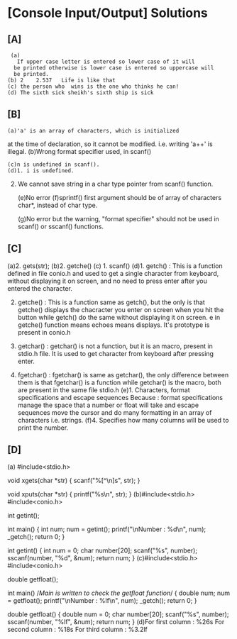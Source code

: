 # [Console Input/Output] Solutions

## [A]

     (a)
       If upper case letter is entered so lower case of it will 
      be printed otherwise is lower case is entered so uppercase will 
      be printed.
    (b) 2    2.537   Life is like that
    (c) the person who  wins is the one who thinks he can!
    (d) The sixth sick sheikh's sixth ship is sick

## [B]
    
    (a)'a' is an array of characters, which is initialized
at the time of declaration, so it cannot be modified.
i.e. writing 'a++' is illegal.
    (b)Wrong format specifier used, in scanf()

    (c)n is undefined in scanf().
    (d)1. i is undefined.
2. We cannot save string in a char type pointer 
from scanf() function.

    (e)No error
    (f)sprintf() first argument should be of array of characters char*,
instead of char type. 

    (g)No error but the warning, "format specifier" should
not be used in scanf() or sscanf() functions.

## [C]

  (a)2. gets(str);
  (b)2. getche()
  (c) 1. scanf()
  (d)1. getch() : This is a function defined in file conio.h
and used to get a single character from keyboard, without 
displaying it on screen, and no need to press enter after 
you entered the character.

2. getche() : This is a function same as getch(), but the only 
is that getche() displays the chacracter you enter on screen
when you hit the button while getch() do the same without displaying
it on screen. e in getche() function means echoes means displays.
It's prototype is present in conio.h


3. getchar() : getchar() is not a function, but it is an macro,
present in stdio.h file. It is used to get character from keyboard 
after pressing enter.

4. fgetchar() : fgetchar() is same as getchar(), the only difference 
between them is that fgetchar() is a function while getchar() is the 
macro, both are present in the same file stdio.h
  (e)1. Characters, format specifications and escape sequences
Because : format specifications manage the space that a number 
or float will take and escape sequences move the cursor and do 
many formatting in an array of characters i.e. strings.
  (f)4. Specifies how many columns will be used to print the
number.

## [D]

  (a) #include<stdio.h>

void xgets(char *str)
{
	scanf("%[^\n]s", str);
}

void xputs(char *str)
{
	printf("%s\n", str);
}
  (b)#include<stdio.h>
#include<conio.h>

int getint();

int main()
{
	int num;
	num = getint();
	printf("\nNumber : %d\n", num);
	_getch();
	return 0;
}

int getint()
{
	int num = 0;
	char number[20];
	scanf("%s", number);
	sscanf(number, "%d", &num);
	return num;
}
  (c)#include<stdio.h>
#include<conio.h>

double getfloat();

int main() /*Main is written to check the getfloat function*/
{
	double num;
	num = getfloat();
	printf("\nNumber : %lf\n", num);
	_getch();
	return 0;
}

double getfloat()
{
	double num = 0;
	char number[20];
	scanf("%s", number);
	sscanf(number, "%lf", &num);
	return num;
}
  (d)For first column : %26s
For second column : %18s
For third column : %3.2lf
